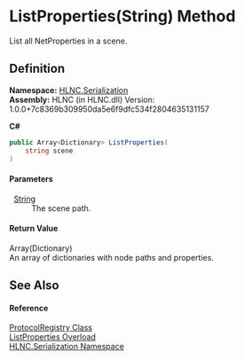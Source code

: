 # ListProperties(String) Method


List all NetProperties in a scene.



## Definition
**Namespace:** <a href="N_HLNC_Serialization">HLNC.Serialization</a>  
**Assembly:** HLNC (in HLNC.dll) Version: 1.0.0+7c8369b309950da5e6f9dfc534f2804635131157

**C#**
``` C#
public Array<Dictionary> ListProperties(
	string scene
)
```



#### Parameters
<dl><dt>  <a href="https://learn.microsoft.com/dotnet/api/system.string" target="_blank" rel="noopener noreferrer">String</a></dt><dd>The scene path.</dd></dl>

#### Return Value
Array(Dictionary)  
An array of dictionaries with node paths and properties.

## See Also


#### Reference
<a href="T_HLNC_Serialization_ProtocolRegistry">ProtocolRegistry Class</a>  
<a href="Overload_HLNC_Serialization_ProtocolRegistry_ListProperties">ListProperties Overload</a>  
<a href="N_HLNC_Serialization">HLNC.Serialization Namespace</a>  
